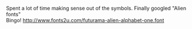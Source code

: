 Spent a lot of time making sense out of the symbols.
Finally googled "Alien fonts"<br>
Bingo! http://www.fonts2u.com/futurama-alien-alphabet-one.font
